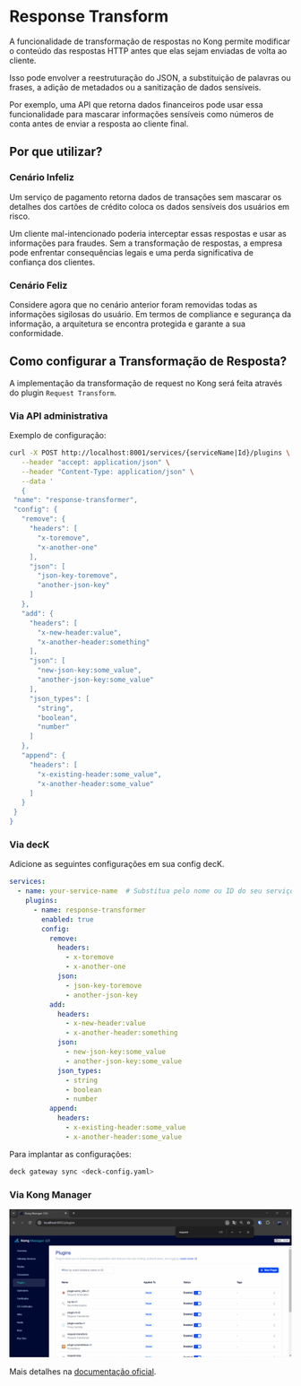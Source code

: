 # Response Transform

A funcionalidade de transformação de respostas no Kong permite modificar o conteúdo das respostas HTTP antes que elas sejam enviadas de volta ao cliente.

Isso pode envolver a reestruturação do JSON, a substituição de palavras ou frases, a adição de metadados ou a sanitização de dados sensíveis.

Por exemplo, uma API que retorna dados financeiros pode usar essa funcionalidade para mascarar informações sensíveis como números de conta antes de enviar a resposta ao cliente final.

## Por que utilizar?

### Cenário Infeliz

Um serviço de pagamento retorna dados de transações sem mascarar os detalhes dos cartões de crédito coloca os dados sensíveis dos usuários em risco.

Um cliente mal-intencionado poderia interceptar essas respostas e usar as informações para fraudes. Sem a transformação de respostas, a empresa pode enfrentar consequências legais e uma perda significativa de confiança dos clientes.

### Cenário Feliz

Considere agora que no cenário anterior foram removidas todas as informações sigilosas do usuário. Em termos de compliance e segurança da informação, a arquitetura se encontra protegida e garante a sua conformidade.

## Como configurar a Transformação de Resposta?

A implementação da transformação de request no Kong será feita através do plugin `Request Transform`.

### Via API administrativa

Exemplo de configuração:

```bash
curl -X POST http://localhost:8001/services/{serviceName|Id}/plugins \
   --header "accept: application/json" \
   --header "Content-Type: application/json" \
   --data '
   {
 "name": "response-transformer",
 "config": {
   "remove": {
     "headers": [
       "x-toremove",
       "x-another-one"
     ],
     "json": [
       "json-key-toremove",
       "another-json-key"
     ]
   },
   "add": {
     "headers": [
       "x-new-header:value",
       "x-another-header:something"
     ],
     "json": [
       "new-json-key:some_value",
       "another-json-key:some_value"
     ],
     "json_types": [
       "string",
       "boolean",
       "number"
     ]
   },
   "append": {
     "headers": [
       "x-existing-header:some_value",
       "x-another-header:some_value"
     ]
   }
 }
}
```

### Via decK

Adicione as seguintes configurações em sua config decK.

```yaml
services:
  - name: your-service-name  # Substitua pelo nome ou ID do seu serviço
    plugins:
      - name: response-transformer
        enabled: true
        config:
          remove:
            headers:
              - x-toremove
              - x-another-one
            json:
              - json-key-toremove
              - another-json-key
          add:
            headers:
              - x-new-header:value
              - x-another-header:something
            json:
              - new-json-key:some_value
              - another-json-key:some_value
            json_types:
              - string
              - boolean
              - number
          append:
            headers:
              - x-existing-header:some_value
              - x-another-header:some_value
```

Para implantar as configurações:

```bash
deck gateway sync <deck-config.yaml>
```

### Via Kong Manager

<div style="text-align: center;">
  <img src="/assets/gifs/kong/capacities/response-transform.gif" alt="response-transform" width="800"/>
</div>

Mais detalhes na [documentação oficial](https://docs.konghq.com/hub/kong-inc/response-transformer).
